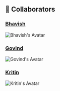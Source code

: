 ## 👥 Collaborators

### [Bhavish](https://github.com/Bhavish1517)
![Bhavish's Avatar](https://avatars.githubusercontent.com/u/Bhavish1517?v=4)

### [Govind](https://github.com/Govindarajannn1)
![Govind's Avatar](https://avatars.githubusercontent.com/u/Govindarajannn1?v=4)

### [Kritin](https://github.com/Kritin-Thakur)
![Kritin's Avatar](https://avatars.githubusercontent.com/u/Kritin-Thakur?v=4)
